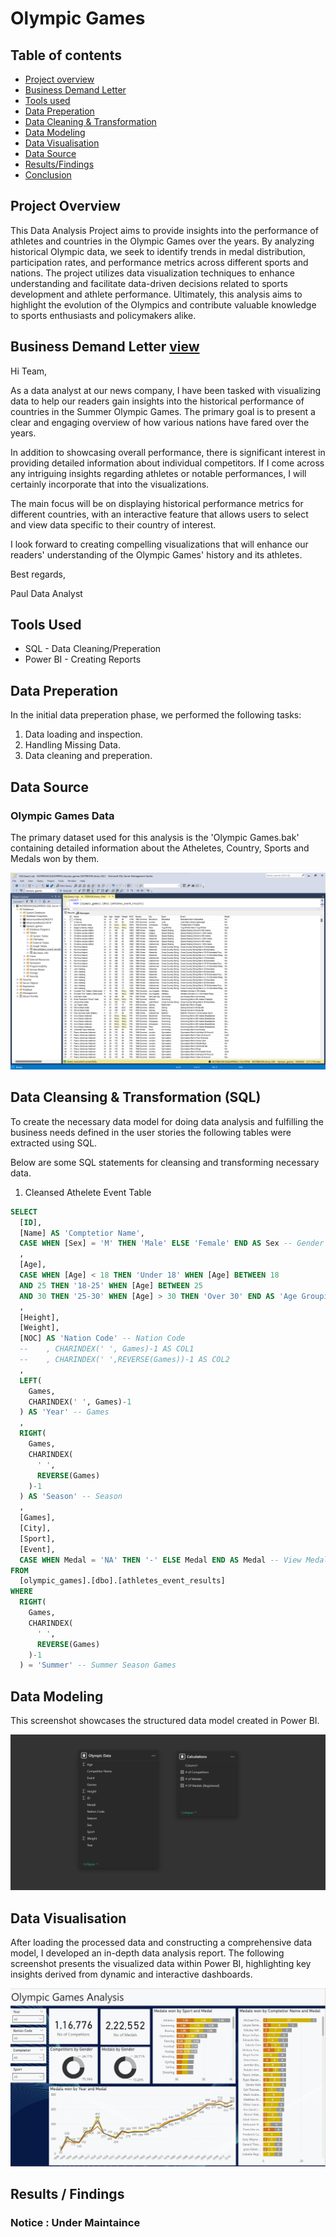 # Olympic Games

## Table of contents

- [Project overview](#Projectoverview)
- [Business Demand Letter](#)
- [Tools used](#)
- [Data Preperation](#)
- [Data Cleaning & Transformation](#)
- [Data Modeling](#)
- [Data Visualisation](#)
- [Data Source](#)
- [Results/Findings](#)
- [Conclusion](#)

## Project Overview

This Data Analysis Project aims to provide insights into the performance of athletes and countries in the Olympic Games over the years. By analyzing historical Olympic data, we seek to identify trends in medal distribution, participation rates, and performance metrics across different sports and nations. The project utilizes data visualization techniques to enhance understanding and facilitate data-driven decisions related to sports development and athlete performance. Ultimately, this analysis aims to highlight the evolution of the Olympics and contribute valuable knowledge to sports enthusiasts and policymakers alike.

## Business Demand Letter [view](https://github.com/itsmanishjoshi/Olympic-Games/blob/main/2.%20Busines%20Request/Business%20Problem.png) 

Hi Team,

As a data analyst at our news company, I have been tasked with visualizing data to help our readers gain insights into the historical performance of countries in the Summer Olympic Games. The primary goal is to present a clear and engaging overview of how various nations have fared over the years.

In addition to showcasing overall performance, there is significant interest in providing detailed information about individual competitors. If I come across any intriguing insights regarding athletes or notable performances, I will certainly incorporate that into the visualizations.

The main focus will be on displaying historical performance metrics for different countries, with an interactive feature that allows users to select and view data specific to their country of interest.

I look forward to creating compelling visualizations that will enhance our readers' understanding of the Olympic Games' history and its athletes.

Best regards,

Paul
Data Analyst


## Tools Used

- SQL - Data Cleaning/Preperation
- Power BI - Creating Reports

## Data Preperation
In the initial data preperation phase, we performed the following tasks:

1. Data loading and inspection.
2. Handling Missing Data.
3. Data cleaning and preperation.


## Data Source

### Olympic Games Data
The primary dataset used for this analysis is the 'Olympic Games.bak' containing detailed information about the Atheletes, Country, Sports and Medals won by them.

![Raw Data](https://github.com/itsmanishjoshi/Olympic-Games/blob/main/1.%20Data/Raw%20Data%20-%20img.png)



## Data Cleansing & Transformation (SQL)
To create the necessary data model for doing data analysis and fulfilling the business needs defined in the user stories the following tables were extracted using SQL.

Below are some SQL statements for cleansing and transforming necessary data.

1. Cleansed Athelete Event Table

``` SQL
SELECT 
  [ID], 
  [Name] AS 'Comptetior Name', 
  CASE WHEN [Sex] = 'M' THEN 'Male' ELSE 'Female' END AS Sex -- Gender
  , 
  [Age], 
  CASE WHEN [Age] < 18 THEN 'Under 18' WHEN [Age] BETWEEN 18 
  AND 25 THEN '18-25' WHEN [Age] BETWEEN 25 
  AND 30 THEN '25-30' WHEN [Age] > 30 THEN 'Over 30' END AS 'Age Grouping' -- Age Grouping
  , 
  [Height], 
  [Weight], 
  [NOC] AS 'Nation Code' -- Nation Code
  --    , CHARINDEX(' ', Games)-1 AS COL1
  --    , CHARINDEX(' ',REVERSE(Games))-1 AS COL2
  , 
  LEFT(
    Games, 
    CHARINDEX(' ', Games)-1
  ) AS 'Year' -- Games
  , 
  RIGHT(
    Games, 
    CHARINDEX(
      ' ', 
      REVERSE(Games)
    )-1
  ) AS 'Season' -- Season
  , 
  [Games], 
  [City], 
  [Sport], 
  [Event], 
  CASE WHEN Medal = 'NA' THEN '-' ELSE Medal END AS Medal -- View Medal 
FROM 
  [olympic_games].[dbo].[athletes_event_results] 
WHERE 
  RIGHT(
    Games, 
    CHARINDEX(
      ' ', 
      REVERSE(Games)
    )-1
  ) = 'Summer' -- Summer Season Games
```

## Data Modeling

This screenshot showcases the structured data model created in Power BI.

![Data Model](https://github.com/itsmanishjoshi/Olympic-Games/blob/main/4.%20Power%20BI/Data%20Model.png)


## Data Visualisation

After loading the processed data and constructing a comprehensive data model, I developed an in-depth data analysis report. The following screenshot presents the visualized data within Power BI, highlighting key insights derived from dynamic and interactive dashboards.

![Dashboard](https://github.com/itsmanishjoshi/Olympic-Games/blob/main/4.%20Power%20BI/Dashboard%20-%20img.png)







## Results / Findings


### Notice : Under Maintaince
